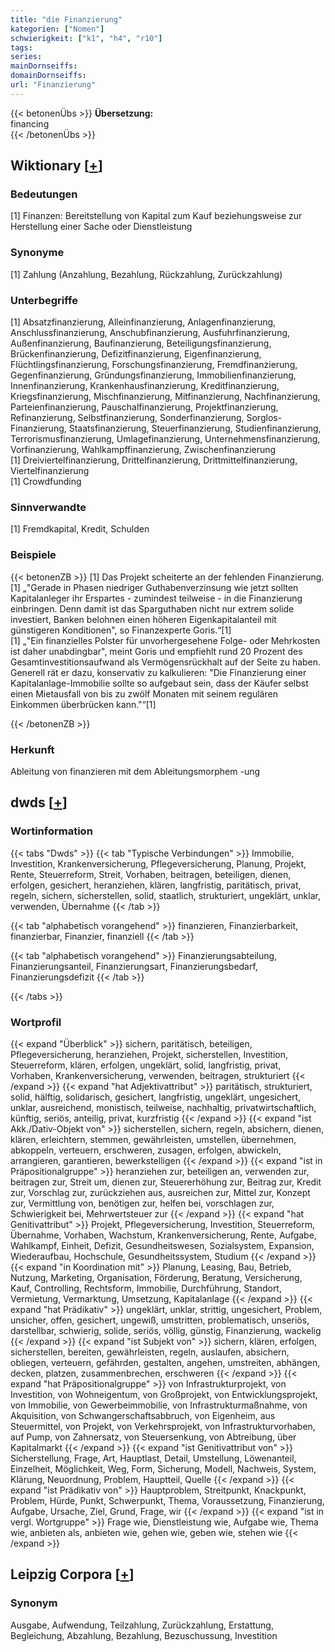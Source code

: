 ```yaml
---
title: "die Finanzierung"
kategorien: ["Nomen"]
schwierigkeit: ["k1", "h4", "r10"]
tags:
series:
mainDornseiffs:
domainDornseiffs:
url: "Finanzierung"
---
```


{{< betonenÜbs >}}
**Übersetzung:**  
financing  
{{< /betonenÜbs >}}

## Wiktionary [[+](https://de.wiktionary.org/wiki/Finanzierung)]

### Bedeutungen
[1] Finanzen: Bereitstellung von Kapital zum Kauf beziehungsweise zur Herstellung einer Sache oder Dienstleistung  

### Synonyme
[1] Zahlung (Anzahlung, Bezahlung, Rückzahlung, Zurückzahlung)  

### Unterbegriffe
[1] Absatzfinanzierung, Alleinfinanzierung, Anlagenfinanzierung, Anschlussfinanzierung, Anschubfinanzierung, Ausfuhrfinanzierung, Außenfinanzierung, Baufinanzierung, Beteiligungsfinanzierung, Brückenfinanzierung, Defizitfinanzierung, Eigenfinanzierung, Flüchtlingsfinanzierung, Forschungsfinanzierung, Fremdfinanzierung, Gegenfinanzierung, Gründungsfinanzierung, Immobilienfinanzierung, Innenfinanzierung, Krankenhausfinanzierung, Kreditfinanzierung, Kriegsfinanzierung, Mischfinanzierung, Mitfinanzierung, Nachfinanzierung, Parteienfinanzierung, Pauschalfinanzierung, Projektfinanzierung, Refinanzierung, Selbstfinanzierung, Sonderfinanzierung, Sorglos-Finanzierung, Staatsfinanzierung, Steuerfinanzierung, Studienfinanzierung, Terrorismusfinanzierung, Umlagefinanzierung, Unternehmensfinanzierung, Vorfinanzierung, Wahlkampffinanzierung, Zwischenfinanzierung  
[1] Dreiviertelfinanzierung, Drittelfinanzierung, Drittmittelfinanzierung, Viertelfinanzierung  
[1] Crowdfunding  

### Sinnverwandte
[1] Fremdkapital, Kredit, Schulden  

### Beispiele
{{< betonenZB >}}
[1] Das Projekt scheiterte an der fehlenden Finanzierung.  
[1] „"Gerade in Phasen niedriger Guthabenverzinsung wie jetzt sollten Kapitalanleger ihr Erspartes - zumindest teilweise - in die Finanzierung einbringen. Denn damit ist das Sparguthaben nicht nur extrem solide investiert, Banken belohnen einen höheren Eigenkapitalanteil mit günstigeren Konditionen", so Finanzexperte Goris.“[1]  
[1] „"Ein finanzielles Polster für unvorhergesehene Folge- oder Mehrkosten ist daher unabdingbar", meint Goris und empfiehlt rund 20 Prozent des Gesamtinvestitionsaufwand als Vermögensrückhalt auf der Seite zu haben. Generell rät er dazu, konservativ zu kalkulieren: "Die Finanzierung einer Kapitalanlage-Immobilie sollte so aufgebaut sein, dass der Käufer selbst einen Mietausfall von bis zu zwölf Monaten mit seinem regulären Einkommen überbrücken kann."“[1]  

{{< /betonenZB >}}
### Herkunft
Ableitung von finanzieren mit dem Ableitungsmorphem -ung  



## dwds [[+](https://www.dwds.de/wb/Finanzierung)]

### Wortinformation
{{< tabs "Dwds" >}}
{{< tab "Typische Verbindungen" >}}
Immobilie, Investition, Krankenversicherung, Pflegeversicherung, Planung, Projekt, Rente, Steuerreform, Streit, Vorhaben, beitragen, beteiligen, dienen, erfolgen, gesichert, heranziehen, klären, langfristig, paritätisch, privat, regeln, sichern, sicherstellen, solid, staatlich, strukturiert, ungeklärt, unklar, verwenden, Übernahme
{{< /tab >}}

{{< tab "alphabetisch vorangehend" >}}
finanzieren, Finanzierbarkeit, finanzierbar, Finanzier, finanziell
{{< /tab >}}

{{< tab "alphabetisch vorangehend" >}}
Finanzierungsabteilung, Finanzierungsanteil, Finanzierungsart, Finanzierungsbedarf, Finanzierungsdefizit
{{< /tab >}}

{{< /tabs >}}

### Wortprofil
{{< expand "Überblick" >}} sichern, paritätisch, beteiligen, Pflegeversicherung, heranziehen, Projekt, sicherstellen, Investition, Steuerreform, klären, erfolgen, ungeklärt, solid, langfristig, privat, Vorhaben, Krankenversicherung, verwenden, beitragen, strukturiert {{< /expand >}}
{{< expand "hat Adjektivattribut" >}} paritätisch, strukturiert, solid, hälftig, solidarisch, gesichert, langfristig, ungeklärt, ungesichert, unklar, ausreichend, monistisch, teilweise, nachhaltig, privatwirtschaftlich, künftig, seriös, anteilig, privat, kurzfristig {{< /expand >}}
{{< expand "ist Akk./Dativ-Objekt von" >}} sicherstellen, sichern, regeln, absichern, dienen, klären, erleichtern, stemmen, gewährleisten, umstellen, übernehmen, abkoppeln, verteuern, erschweren, zusagen, erfolgen, abwickeln, arrangieren, garantieren, bewerkstelligen {{< /expand >}}
{{< expand "ist in Präpositionalgruppe" >}} heranziehen zur, beteiligen an, verwenden zur, beitragen zur, Streit um, dienen zur, Steuererhöhung zur, Beitrag zur, Kredit zur, Vorschlag zur, zurückziehen aus, ausreichen zur, Mittel zur, Konzept zur, Vermittlung von, benötigen zur, helfen bei, vorschlagen zur, Schwierigkeit bei, Mehrwertsteuer zur {{< /expand >}}
{{< expand "hat Genitivattribut" >}} Projekt, Pflegeversicherung, Investition, Steuerreform, Übernahme, Vorhaben, Wachstum, Krankenversicherung, Rente, Aufgabe, Wahlkampf, Einheit, Defizit, Gesundheitswesen, Sozialsystem, Expansion, Wiederaufbau, Hochschule, Gesundheitssystem, Studium {{< /expand >}}
{{< expand "in Koordination mit" >}} Planung, Leasing, Bau, Betrieb, Nutzung, Marketing, Organisation, Förderung, Beratung, Versicherung, Kauf, Controlling, Rechtsform, Immobilie, Durchführung, Standort, Vermietung, Vermarktung, Umsetzung, Kapitalanlage {{< /expand >}}
{{< expand "hat Prädikativ" >}} ungeklärt, unklar, strittig, ungesichert, Problem, unsicher, offen, gesichert, ungewiß, umstritten, problematisch, unseriös, darstellbar, schwierig, solide, seriös, völlig, günstig, Finanzierung, wackelig {{< /expand >}}
{{< expand "ist Subjekt von" >}} sichern, klären, erfolgen, sicherstellen, bereiten, gewährleisten, regeln, auslaufen, absichern, obliegen, verteuern, gefährden, gestalten, angehen, umstreiten, abhängen, decken, platzen, zusammenbrechen, erschweren {{< /expand >}}
{{< expand "hat Präpositionalgruppe" >}} von Infrastrukturprojekt, von Investition, von Wohneigentum, von Großprojekt, von Entwicklungsprojekt, von Immobilie, von Gewerbeimmobilie, von Infrastrukturmaßnahme, von Akquisition, von Schwangerschaftsabbruch, von Eigenheim, aus Steuermittel, von Projekt, von Verkehrsprojekt, von Infrastrukturvorhaben, auf Pump, von Zahnersatz, von Steuersenkung, von Abtreibung, über Kapitalmarkt {{< /expand >}}
{{< expand "ist Genitivattribut von" >}} Sicherstellung, Frage, Art, Hauptlast, Detail, Umstellung, Löwenanteil, Einzelheit, Möglichkeit, Weg, Form, Sicherung, Modell, Nachweis, System, Klärung, Neuordnung, Problem, Hauptteil, Quelle {{< /expand >}}
{{< expand "ist Prädikativ von" >}} Hauptproblem, Streitpunkt, Knackpunkt, Problem, Hürde, Punkt, Schwerpunkt, Thema, Voraussetzung, Finanzierung, Aufgabe, Ursache, Ziel, Grund, Frage, wir {{< /expand >}}
{{< expand "ist in vergl. Wortgruppe" >}} Frage wie, Dienstleistung wie, Aufgabe wie, Thema wie, anbieten als, anbieten wie, gehen wie, geben wie, stehen wie {{< /expand >}}

## Leipzig Corpora [[+](https://corpora.uni-leipzig.de/en/res?word=Finanzierung&corpusId=deu_newscrawl-public_2018)]


### Synonym
Ausgabe, Aufwendung, Teilzahlung, Zurückzahlung, Erstattung, Begleichung, Abzahlung, Bezahlung, Bezuschussung, Investition

